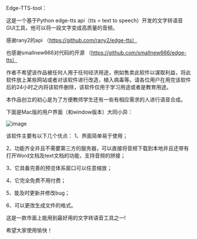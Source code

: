 Edge-TTS-tool：

这是一个基于Python edge-tts api（tts = text to speech）开发的文字转语音GUI工具，他可以将一段文字变成高质量的音频。

感谢rany2的api （https://github.com/rany2/edge-tts）

也感谢smallnew666对代码的开源 （https://github.com/smallnew666/edge-tts）

作者不希望该作品被任何人用于任何经济用途，例如售卖此软件以谋取利益，将此软件放上某些网站或者对该软件进行改造，植入病毒等。请各位用户在用完该软件后的24小时之内将该软件删除，该软件仅用于学习用途或者是教育用途。

本作品创立的初心是为了方便教师学生还有一些有相应需求的人进行语音合成。

下面是Mac版的用户界面（和window版本）大同小异：

![image](https://github.com/user-attachments/assets/2763e469-0784-47c5-b3e9-d60bf7e1e581)

                                                                     
该软件主要有以下几个优点：
1、界面简单易于使用；

2、功能齐全并且不需要第三方的服务器，可以直接将音频下载到本地并且还带有打开Word文档及text文档的功能，支持音频的拼接；

3、它具备完善的预览体系窗口可以任意缩放；

4、它完全免费不用付费；

5、能及时更新并修改bug；

6、可以更改生成文件的格式。

这是一款市面上能用到最好用的文字转语音工具之一!

希望大家使用愉快！

